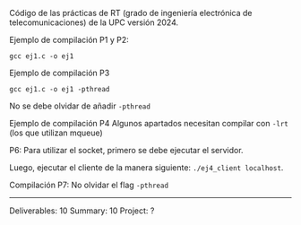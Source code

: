Código de las prácticas de RT (grado de ingeniería electrónica de telecomunicaciones) de la UPC versión 2024.

Ejemplo de compilación P1 y P2: 
```
gcc ej1.c -o ej1
```

Ejemplo de compilación P3 
```
gcc ej1.c -o ej1 -pthread
```
No se debe olvidar de añadir ```-pthread```

Ejemplo de compilación P4
Algunos apartados necesitan compilar con  ```-lrt``` (los que utilizan mqueue)


P6: 
Para utilizar el socket, primero se debe ejecutar el servidor.

Luego, ejecutar el cliente de la manera siguiente: ```./ej4_client localhost```.


Compilación P7: No olvidar el flag ```-pthread```

---
Deliverables: 10
Summary: 10
Project: ?
